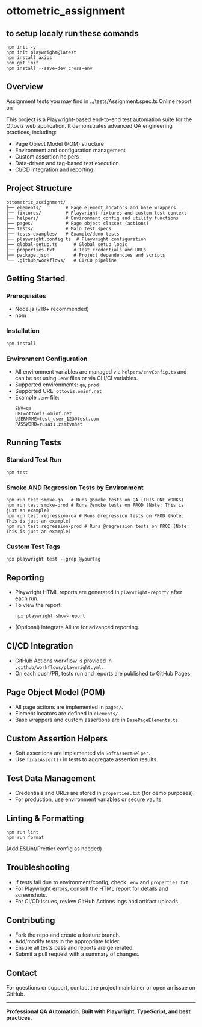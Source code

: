 # ottometric_assignment

## to setup localy run these comands
```
npm init -y
npm init playwright@latest
npm install axios
nom git init
npm install --save-dev cross-env
```

## Overview
Assignment tests you may find in ../tests/Assignment.spec.ts
Online report on 

This project is a Playwright-based end-to-end test automation suite for the Ottoviz web application. It demonstrates advanced QA engineering practices, including:
- Page Object Model (POM) structure
- Environment and configuration management
- Custom assertion helpers
- Data-driven and tag-based test execution
- CI/CD integration and reporting

## Project Structure
```
ottometric_assignment/
├── elements/         # Page element locators and base wrappers
├── fixtures/         # Playwright fixtures and custom test context
├── helpers/          # Environment config and utility functions
├── pages/            # Page object classes (actions)
├── tests/            # Main test specs
├── tests-examples/   # Example/demo tests
├── playwright.config.ts  # Playwright configuration
├── global-setup.ts      # Global setup logic
├── properties.txt       # Test credentials and URLs
├── package.json         # Project dependencies and scripts
└── .github/workflows/   # CI/CD pipeline
```

## Getting Started

### Prerequisites
- Node.js (v18+ recommended)
- npm

### Installation
```
npm install
```

### Environment Configuration
- All environment variables are managed via `helpers/envConfig.ts` and can be set using `.env` files or via CLI/CI variables.
- Supported environments: `qa`, `prod`
- Supported URL: `ottoviz.ominf.net`
- Example `.env` file:
  ```
  ENV=qa
  URL=ottoviz.ominf.net
  USERNAME=test_user_123@test.com
  PASSWORD=rusaiilzsmtvnhet
  ```

## Running Tests

### Standard Test Run
```
npm test
```

### Smoke AND Regression Tests by Environment
```
npm run test:smoke-qa   # Runs @smoke tests on QA (THIS ONE WORKS)
npm run test:smoke-prod # Runs @smoke tests on PROD (Note: This is just an example)
npm run test:regression-qa # Runs @regression tests on PROD (Note: This is just an example)
npm run test:regression-prod # Runs @regression tests on PROD (Note: This is just an example)
```

### Custom Test Tags
```
npx playwright test --grep @yourTag
```

## Reporting
- Playwright HTML reports are generated in `playwright-report/` after each run.
- To view the report:
  ```
  npx playwright show-report
  ```
- (Optional) Integrate Allure for advanced reporting.

## CI/CD Integration
- GitHub Actions workflow is provided in `.github/workflows/playwright.yml`.
- On each push/PR, tests run and reports are published to GitHub Pages.

## Page Object Model (POM)
- All page actions are implemented in `pages/`.
- Element locators are defined in `elements/`.
- Base wrappers and custom assertions are in `BasePageElements.ts`.

## Custom Assertion Helpers
- Soft assertions are implemented via `SoftAssertHelper`.
- Use `finalAssert()` in tests to aggregate assertion results.

## Test Data Management
- Credentials and URLs are stored in `properties.txt` (for demo purposes).
- For production, use environment variables or secure vaults.

## Linting & Formatting
```
npm run lint
npm run format
```
(Add ESLint/Prettier config as needed)

## Troubleshooting
- If tests fail due to environment/config, check `.env` and `properties.txt`.
- For Playwright errors, consult the HTML report for details and screenshots.
- For CI/CD issues, review GitHub Actions logs and artifact uploads.

## Contributing
- Fork the repo and create a feature branch.
- Add/modify tests in the appropriate folder.
- Ensure all tests pass and reports are generated.
- Submit a pull request with a summary of changes.

## Contact
For questions or support, contact the project maintainer or open an issue on GitHub.

---

**Professional QA Automation. Built with Playwright, TypeScript, and best practices.**
